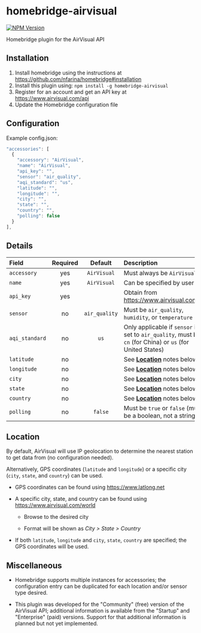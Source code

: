 # homebridge-airvisual

[![NPM Version](https://img.shields.io/npm/v/homebridge-airvisual.svg)](https://www.npmjs.com/package/homebridge-airvisual)

Homebridge plugin for the AirVisual API

## Installation

1. Install homebridge using the instructions at https://github.com/nfarina/homebridge#installation
2. Install this plugin using: `npm install -g homebridge-airvisual`
3. Register for an account and get an API key at https://www.airvisual.com/api
4. Update the Homebridge configuration file

## Configuration

Example config.json:

```js
"accessories": [
  {
    "accessory": "AirVisual",
    "name": "AirVisual",
    "api_key": "",
    "sensor": "air_quality",
    "aqi_standard": "us",
    "latitude": "",
    "longitude": "",
    "city": "",
    "state": "",
    "country": "",
    "polling": false
  }
],
```

## Details

Field | Required | Default | Description
:--- | :---: | :---: | :---
`accessory` | yes | `AirVisual` | Must always be `AirVisual`
`name` | yes | `AirVisual` | Can be specified by user
`api_key` | yes | | Obtain from https://www.airvisual.com/api
`sensor` | no | `air_quality` | Must be `air_quality`, `humidity`, or `temperature`
`aqi_standard` | no | `us` | Only applicable if `sensor` is set to `air_quality`, must be `cn` (for China) or `us` (for United States) 
`latitude` | no | | See [**Location**](#location) notes below
`longitude` | no | | See [**Location**](#location) notes below
`city` | no | | See [**Location**](#location) notes below
`state` | no | | See [**Location**](#location) notes below
`country` | no | | See [**Location**](#location) notes below
`polling` | no | `false` | Must be `true` or `false` (must be a boolean, not a string)

## Location

By default, AirVisual will use IP geolocation to determine the nearest station to get data from (no configuration needed).

Alternatively, GPS coordinates (`latitude` and `longitude`) or a specific city (`city`, `state`, and `country`) can be used.

* GPS coordinates can be found using https://www.latlong.net

* A specific city, state, and country can be found using https://www.airvisual.com/world

  * Browse to the desired city

  * Format will be shown as *City > State > Country*

* If both `latitude`, `longitude` and `city`, `state`, `country` are specified; the GPS coordinates will be used.

## Miscellaneous

* Homebridge supports multiple instances for accessories; the configuration entry can be duplicated for each location and/or sensor type desired.

* This plugin was developed for the "Community" (free) version of the AirVisual API; additional information is available from the "Startup" and "Enterprise" (paid) versions. Support for that additional information is planned but not yet implemented.
